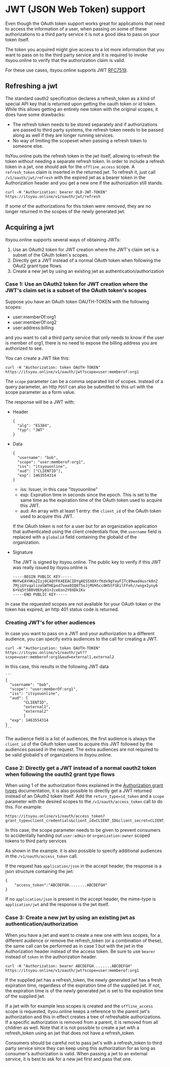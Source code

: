 # JWT (JSON Web Token) support

Even though the OAuth token support works great for applications that need to access the information of a user, when passing on some of these authorizations to a third party service it is not a good idea to pass on your token itself.

The token you acquired might give access to a lot more information that you want to pass on to the third party service and it is required to invoke itsyou.online to verify that the authorization claim is valid.

For these use cases, itsyou.online supports JWT [RFC7519](https://tools.ietf.org/html/rfc7519).

## Refreshing a jwt

The standard oauth2 specification declares a refresh_token as a kind of special API key that is returned upon getting the oauth token or id token.
While this allows getting an entirely new token with the original scopes, it does have some drawbacks:

* The refresh token needs to be stored separately and if authorizations are passed to third party systems, the refresh token needs to be passed along as well if they are longer running services.
* No way of limiting the scopeset when passing a refresh token to someone else.

ItsYou.online puts the refresh token in the jwt itself, allowing to refresh the token without needing a separate refresh token. In order to include a refresh token in a jwt, one should ask for the `offline_access` scope. A `refresh_token` claim is inserted in the returned jwt.
To refresh it, just call `/v1/oauth/jwt/refresh` with the expired jwt as a bearer token in the Authorization header and you get a new one if the authorization still stands.

```
curl -H "Authorization: bearer OLD-JWT-TOKEN" https://itsyou.online/v1/oauth/jwt/refresh
```
If some of the authorizations for this token were removed, they are no longer returned in the scopes of the newly generated jwt.


## Acquiring a jwt

Itsyou.online supports several ways of obtaining JWTs:
1. Use an OAuth2 token for JWT creation where the JWT's claim set is a subset of the OAuth token's scopes.
2. Directly get a JWT instead of a normal OAuth token when following the OAut2 grant type flows.
3. Create a new jwt by using an existing jwt as authentication/authorization

### Case 1: Use an OAuth2 token for JWT creation where the JWT's claim set is a subset of the OAuth token's scopes

Suppose you have an OAuth token OAUTH-TOKEN with the following scopes:

- user:memberOf:org1
- user:memberOf:org2
- user:address:billing

and you want to call a third party service that only needs to know if the user is member of org1, there is no need to expose the billing address you are authorized to see.

You can create a JWT like this:
```
curl -H "Authorization: token OAUTH-TOKEN" https://itsyou.online/v1/oauth/jwt?scope=user:memberof:org1
```

The `scope` parameter can be a comma separated list of scopes. Instead of a query parameter, an http `POST` can also be submitted to this url with the scope parameter as a form value.

The response will be a JWT with:
* Header

    ```
    {
      "alg": "ES384",
      "typ": "JWT"
    }
    ```

* Data

    ```
    {
      "username": "bob",
      "scope": "user:memberof:org1",
      "iss": "itsyouonline",
      "aud": ["CLIENTID"],
      "exp": 1463554314
    }
    ```

    - iss: Issuer, in this case "itsyouonline"
    - exp: Expiration time in seconds since the epoch. This is set to the same time as the expiration time of the OAuth token used to acquire this JWT.
    - aud: An array with at least 1 entry: the `client_id` of the OAuth token used to acquire this JWT.

    If the OAuth token is not for a user but for an organization application that authenticated using the client credentials flow, the `username` field is replaced with a `globalid` field containing the globalid of the organization.

* Signature

    The JWT is signed by itsyou.online. The public key to verify if this JWT was really issued by itsyou.online is
    ```
    -----BEGIN PUBLIC KEY-----
    MHYwEAYHKoZIzj0CAQYFK4EEACIDYgAES5X8XrfKdx9gYayFITc89wad4usrk0n2
    7MjiGYvqalizeSWTHEpnd7oea9IQ8T5oJjMVH5cc0H5tFSKilFFeh//wngxIyny6
    6+Vq5t5B0V0Ehy01+2ceEon2Y0XDkIKv
    -----END PUBLIC KEY-----
    ```

In case the requested scopes are not available for your OAuth token or the token has expired, an http 401 status code is returned.


### Creating JWT's for other audiences

In case you want to pass on a JWT and your authorization to a different audience, you can specify extra audiences to the call for creating a JWT.

```
curl -H "Authorization: token OAUTH-TOKEN" https://itsyou.online/v1/oauth/jwt??scope=user:memberof:org1&aud=external1,external2
```

In this case, this results in the following JWT data

    ```
    {
      "username": "bob",
      "scope": "user:memberOf:org1",
      "iss": "itsyouonline",
      "aud": [
            "CLIENTID",
            "external1",
            "external2"
            ]
      "exp": 1463554314
    }
    ```

The audience field is a list of audiences, the first audience is always the `client_id` of the OAuth token used to acquire this JWT followed by the audiences passed in the request. The extra audiences are not required to be valid globalid's of organizations in itsyou.online.


### Case 2: Directly get a JWT instead of a normal oauth2 token when following the oauth2 grant type flows

When using 1 of the authorization flows explained in the [Authorization grant types](oauth2.md) documentation, it is also possible to directly get a JWT returned instead of an OAuth2 token itself.
Add the `return_type=id_token` and a `scope` parameter with the desired scopes to the `/v1/oauth/access_token` call to do this.
For example:
```
https://itsyou.online/v1/oauth/access_token?grant_type=client_credentials&client_id=CLIENT_ID&client_secret=CLIENT_SECRET&reponse_type=id_token&scope=user:memberof:org1&aud=external1
```

In this case, the scope parameter needs to be given to prevent consumers to accidentally handing out `user:admin` or `organization:owner` scoped tokens to third party services

As shown in the example. it is also possible to specify additional audiences in the `/v1/oauth/access_token` call.

If the request has `application/json` in the accept header, the response is a json structure containing the jwt:
```
{
    "access_token":"ABCDEFGH........ABCDEFGH"
}
```
If no `application/json` is present in the accept header, the mime-type is `application/jwt` and the response is the jwt itself.

### Case 3: Create a new jwt by using an existing jwt as authentication/authorization

When you have a jwt and want to create a new one with less scopes, for a different audience or remove the refresh_token (or a combination of these), the same call can be performed as in case 1 but with the jwt in the Authorization header instead of the access token.
Be sure to use `bearer` instead of `token` in the authorization header.
```
curl -H "Authorization: bearer ABCDEFGH........ABCDEFGH" https://itsyou.online/v1/oauth/jwt?scope=user:memberof:org1
```
If the supplied jwt has a refresh_token, the newly generated jwt has a fresh expiration time, regardless of the expiration time of the supplied jwt. If not, the expiration time is of the newly generated jwt is set to the expiration time of the supplied jwt. 

If a jwt with for example less scopes is created and the `offline_access` scope is requested, ityou.online keeps a reference to the parent jwt's authorization and this in effect creates a tree of refreshable authorizations. If a specific authorization is removed from a parent, it is removed from all children as well.
Note that it is not possible to create a jwt with a refresh_token using an jwt that does not have a refresh_token.

Consumers should be careful not to pass jwt's with a refresh_token to third party service since they can keep using this authorization for as long as consumer's authorization is valid. When passing a jwt to an external service, it is best to ask for a new jwt first and pass that one.
